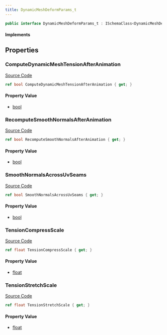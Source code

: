 ```yaml
---
title: DynamicMeshDeformParams_t
---
```


```csharp
public interface DynamicMeshDeformParams_t : ISchemaClass<DynamicMeshDeformParams_t>, ISchemaField, ISchemaClass, INativeHandle
```

#### Implements

## Properties

### ComputeDynamicMeshTensionAfterAnimation

[Source Code](https://github.com/swiftly-solution/swiftlys2/blob/beta/managed/src/SwiftlyS2.Generated/Schemas/Interfaces/DynamicMeshDeformParams_t.cs#L22)

```csharp
ref bool ComputeDynamicMeshTensionAfterAnimation { get; }
```

#### Property Value

- [bool](https://learn.microsoft.com/dotnet/api/system.boolean)

### RecomputeSmoothNormalsAfterAnimation

[Source Code](https://github.com/swiftly-solution/swiftlys2/blob/beta/managed/src/SwiftlyS2.Generated/Schemas/Interfaces/DynamicMeshDeformParams_t.cs#L20)

```csharp
ref bool RecomputeSmoothNormalsAfterAnimation { get; }
```

#### Property Value

- [bool](https://learn.microsoft.com/dotnet/api/system.boolean)

### SmoothNormalsAcrossUvSeams

[Source Code](https://github.com/swiftly-solution/swiftlys2/blob/beta/managed/src/SwiftlyS2.Generated/Schemas/Interfaces/DynamicMeshDeformParams_t.cs#L24)

```csharp
ref bool SmoothNormalsAcrossUvSeams { get; }
```

#### Property Value

- [bool](https://learn.microsoft.com/dotnet/api/system.boolean)

### TensionCompressScale

[Source Code](https://github.com/swiftly-solution/swiftlys2/blob/beta/managed/src/SwiftlyS2.Generated/Schemas/Interfaces/DynamicMeshDeformParams_t.cs#L16)

```csharp
ref float TensionCompressScale { get; }
```

#### Property Value

- [float](https://learn.microsoft.com/dotnet/api/system.single)

### TensionStretchScale

[Source Code](https://github.com/swiftly-solution/swiftlys2/blob/beta/managed/src/SwiftlyS2.Generated/Schemas/Interfaces/DynamicMeshDeformParams_t.cs#L18)

```csharp
ref float TensionStretchScale { get; }
```

#### Property Value

- [float](https://learn.microsoft.com/dotnet/api/system.single)

